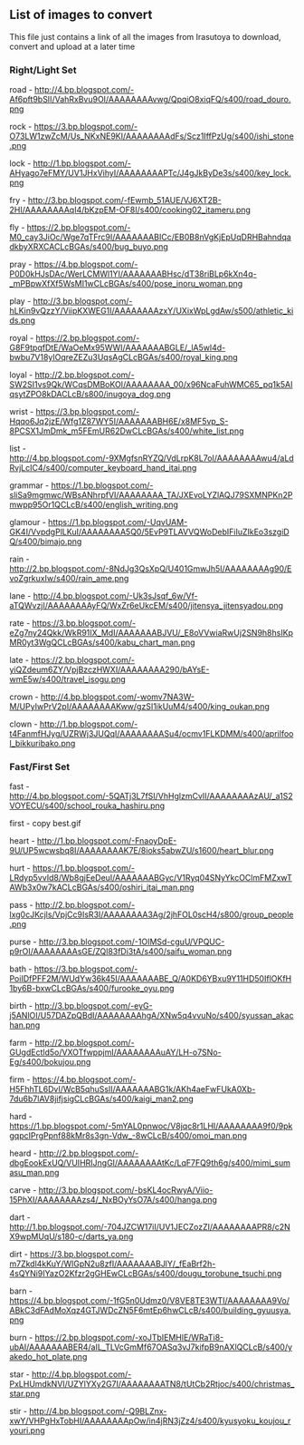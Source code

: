 ## List of images to convert

This file just contains a link of all the images from Irasutoya to download, convert and upload at a later time

### Right/Light Set

road - http://4.bp.blogspot.com/-Af6pft9bSII/VahRxBvu9OI/AAAAAAAAvwg/QpqiO8xiqFQ/s400/road_douro.png

rock - https://3.bp.blogspot.com/-O73LW1zwZcM/Us_NKxNE9KI/AAAAAAAAdFs/Scz1IffPzUg/s400/ishi_stone.png

lock - http://1.bp.blogspot.com/-AHyago7eFMY/UV1JHxVihyI/AAAAAAAAPTc/J4gJkByDe3s/s400/key_lock.png

fry - http://3.bp.blogspot.com/-fEwmb_51AUE/VJ6XT2B-2HI/AAAAAAAAqI4/bKzpEM-OF8I/s400/cooking02_itameru.png

fly - https://2.bp.blogspot.com/-M0_cay3JiOc/Wge7qTFrc9I/AAAAAAABICc/EB0B8nVgKjEpUqDRHBahndqadkbyXRXCACLcBGAs/s400/bug_buyo.png

pray - https://4.bp.blogspot.com/-P0D0kHJsDAc/WerLCMWl1YI/AAAAAAABHsc/dT38riBLp6kXn4q-_mPBpwXfXf5WsMI1wCLcBGAs/s400/pose_inoru_woman.png

play - http://3.bp.blogspot.com/-hLKin9vQzzY/ViipKXWEG1I/AAAAAAAAzxY/UXixWpLgdAw/s500/athletic_kids.png

royal - https://2.bp.blogspot.com/-G8F9tpqfDtE/WaOeMx95WWI/AAAAAAABGLE/_lA5wl4d-bwbu7V18yIOqreZEZu3UqsAgCLcBGAs/s400/royal_king.png

loyal - http://2.bp.blogspot.com/-SW2SI1vs9Qk/WCqsDMBoKOI/AAAAAAAA_00/x96NcaFuhWMC65_pq1k5AIqsytZPO8kDACLcB/s800/inugoya_dog.png

wrist - https://3.bp.blogspot.com/-Hqqo6Jq2jzE/Wfg1Z87WY5I/AAAAAAABH6E/x8MF5vp_S-8PCSX1JmDmk_m5FEmUR62DwCLcBGAs/s400/white_list.png

list - http://4.bp.blogspot.com/-9XMgfsnRYZQ/VdLrpK8L7oI/AAAAAAAAwu4/aLdRvjLcIC4/s400/computer_keyboard_hand_itai.png

grammar - https://1.bp.blogspot.com/-sliSa9mgmwc/WBsANhrpfVI/AAAAAAAA_TA/JXEvoLYZlAQJ79SXMNPKn2Pmwpp95Or1QCLcB/s400/english_writing.png

glamour - https://1.bp.blogspot.com/-UqvUAM-GK4I/VvpdgPlLKuI/AAAAAAAA5Q0/5EvP9TLAVVQWoDebIFiIuZIkEo3szgiDQ/s400/bimajo.png

rain -http://2.bp.blogspot.com/-8NdJg3QsXpQ/U401GmwJh5I/AAAAAAAAg90/EvoZgrkuxIw/s400/rain_ame.png

lane - http://4.bp.blogspot.com/-Uk3sJsqf_6w/Vf-aTQWvzjI/AAAAAAAAyFQ/WxZr6eUkcEM/s400/jitensya_jitensyadou.png

rate - https://3.bp.blogspot.com/-eZg7ny24Qkk/WkR91IX_MdI/AAAAAAABJVU/_E8oVVwiaRwUj2SN9h8hsIKpMR0yt3WgQCLcBGAs/s400/kabu_chart_man.png

late - https://2.bp.blogspot.com/-yiQZdeum6ZY/VpjBzczHWXI/AAAAAAAA290/bAYsE-wmE5w/s400/travel_isogu.png

crown - http://4.bp.blogspot.com/-womv7NA3W-M/UPyIwPrV2pI/AAAAAAAAKww/gzSI1ikUuM4/s400/king_oukan.png

clown - http://1.bp.blogspot.com/-t4FanmfHJyg/UZRWj3JUQqI/AAAAAAAASu4/ocmv1FLKDMM/s400/aprilfool_bikkuribako.png

### Fast/First Set

fast - http://4.bp.blogspot.com/-5QATj3L7fSI/VhHglzmCvII/AAAAAAAAzAU/_a1S2VOYECU/s400/school_rouka_hashiru.png

first - copy best.gif

heart - http://1.bp.blogspot.com/-FnaoyDpE-9U/UP5wcwsbq8I/AAAAAAAAK7E/8ioks5abwZU/s1600/heart_blur.png

hurt - https://1.bp.blogspot.com/-LRdyp5vvId8/Wb8gjEeDeuI/AAAAAAABGyc/V1Ryq04SNyYkcOClmFMZxwTAWb3x0w7kACLcBGAs/s400/oshiri_itai_man.png

pass - http://2.bp.blogspot.com/-lxg0cJKcjls/VpjCc9IsR3I/AAAAAAAA3Ag/2jhFOL0scH4/s800/group_people.png

purse - http://3.bp.blogspot.com/-1OIMSd-cguU/VPQUC-p9rOI/AAAAAAAAsGE/ZQl83fDi3tA/s400/saifu_woman.png

bath - https://3.bp.blogspot.com/-PoiIDfPFF2M/WUdYw36k45I/AAAAAAABE_Q/A0KD6YBxu9Y11HD50IflOKfH1by6B-bxwCLcBGAs/s400/furooke_oyu.png

birth - http://3.bp.blogspot.com/-eyG-j5ANlOI/U57DAZpQBdI/AAAAAAAAhgA/XNw5q4vvuNo/s400/syussan_akachan.png

farm - http://2.bp.blogspot.com/-GUgdEctld5o/VXOTfwppjmI/AAAAAAAAuAY/LH-o7SNo-Eg/s400/bokujou.png

firm - https://4.bp.blogspot.com/-H5FhhTL6DvI/WcB5qhuSsII/AAAAAAABG1k/AKh4aeFwFUkA0Xb-7du6b7lAV8jifjsigCLcBGAs/s400/kaigi_man2.png

hard - https://1.bp.blogspot.com/-5mYAL0pnwoc/V8jqc8r1LHI/AAAAAAAA9f0/9pkgqpcIPrgPpnf88kMr8s3gn-Vdw_-8wCLcB/s400/omoi_man.png

heard - http://2.bp.blogspot.com/-dbgEookExUQ/VUIHRIJngGI/AAAAAAAAtKc/LqF7FQ9th6g/s400/mimi_sumasu_man.png

carve - http://3.bp.blogspot.com/-bsKL4ocRwyA/Viio-15PhXI/AAAAAAAAzs4/_NxBOyYsO7A/s400/hanga.png

dart - http://1.bp.blogspot.com/-704JZCW17iI/UV1JECZozZI/AAAAAAAAPR8/c2NX9wpMUqU/s180-c/darts_ya.png

dirt - https://3.bp.blogspot.com/-m7Zkdl4kKuY/WlGpN2u8zfI/AAAAAAABJlY/_fEaBrf2h-4sQYNi9IYazO2Kfzr2gGHEwCLcBGAs/s400/dougu_torobune_tsuchi.png

barn - https://4.bp.blogspot.com/-1fG5n0Udmz0/V8VE8TE3WTI/AAAAAAAA9Vo/ABkC3dFAdMoXqz4GTJWDcZN5F6mtEp6hwCLcB/s400/building_gyuusya.png

burn - https://2.bp.blogspot.com/-xoJTbIEMHlE/WRaTi8-ubAI/AAAAAAABER4/aIL_TLVcGmMf67OASq3vJ7kifpB9nAXlQCLcB/s400/yakedo_hot_plate.png

star - http://4.bp.blogspot.com/-PxLHUmdkNVI/UZYlYXy2G7I/AAAAAAAATN8/tUtCb2Rtjoc/s400/christmas_star.png

stir - http://4.bp.blogspot.com/-Q9BLZnx-xwY/VHPgHxTobHI/AAAAAAAApOw/in4jRN3jZz4/s400/kyusyoku_koujou_ryouri.png
